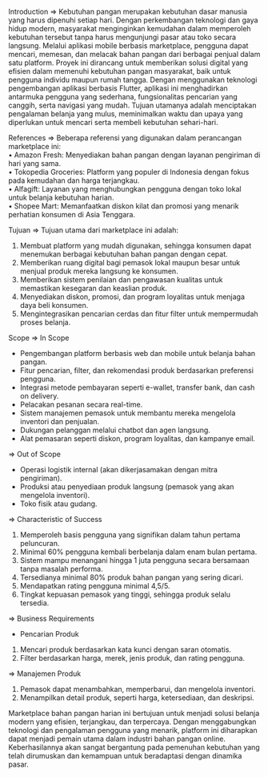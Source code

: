 Introduction => Kebutuhan pangan merupakan kebutuhan dasar manusia yang harus dipenuhi setiap hari. Dengan perkembangan teknologi dan gaya hidup modern, masyarakat menginginkan kemudahan dalam memperoleh kebutuhan tersebut tanpa harus mengunjungi pasar atau toko secara langsung. Melalui aplikasi mobile berbasis marketplace, pengguna dapat mencari, memesan, dan melacak bahan pangan dari berbagai penjual dalam satu platform. Proyek ini dirancang untuk memberikan solusi digital yang efisien dalam memenuhi kebutuhan pangan masyarakat, baik untuk pengguna individu maupun rumah tangga. Dengan menggunakan teknologi pengembangan aplikasi berbasis Flutter, aplikasi ini menghadirkan antarmuka pengguna yang sederhana, fungsionalitas pencarian yang canggih, serta navigasi yang mudah. Tujuan utamanya adalah menciptakan pengalaman belanja yang mulus, meminimalkan waktu dan upaya yang diperlukan untuk mencari serta membeli kebutuhan sehari-hari.

References => Beberapa referensi yang digunakan dalam perancangan marketplace ini:  
•	Amazon Fresh: Menyediakan bahan pangan dengan layanan pengiriman di hari yang sama.  
•	Tokopedia Groceries: Platform yang populer di Indonesia dengan fokus pada kemudahan dan harga terjangkau.  
•	Alfagift: Layanan yang menghubungkan pengguna dengan toko lokal untuk belanja kebutuhan harian.  
•	Shopee Mart: Memanfaatkan diskon kilat dan promosi yang menarik perhatian konsumen di Asia Tenggara.  



Tujuan => Tujuan utama dari marketplace ini adalah:  
1. Membuat platform yang mudah digunakan, sehingga konsumen dapat menemukan berbagai kebutuhan bahan pangan dengan cepat.  
2. Memberikan ruang digital bagi pemasok lokal maupun besar untuk menjual produk mereka langsung ke konsumen.  
3. Memberikan sistem penilaian dan pengawasan kualitas untuk memastikan kesegaran dan keaslian produk.  
4. Menyediakan diskon, promosi, dan program loyalitas untuk menjaga daya beli konsumen.  
5. Mengintegrasikan pencarian cerdas dan fitur filter untuk mempermudah proses belanja.  

Scope => In Scope  
-	Pengembangan platform berbasis web dan mobile untuk belanja bahan pangan.  
-	Fitur pencarian, filter, dan rekomendasi produk berdasarkan preferensi pengguna.  
-	Integrasi metode pembayaran seperti e-wallet, transfer bank, dan cash on delivery.  
-	Pelacakan pesanan secara real-time.  
-	Sistem manajemen pemasok untuk membantu mereka mengelola inventori dan penjualan.  
-	Dukungan pelanggan melalui chatbot dan agen langsung.  
-	Alat pemasaran seperti diskon, program loyalitas, dan kampanye email.  


=> Out of Scope 
-	Operasi logistik internal (akan dikerjasamakan dengan mitra pengiriman).  
-	Produksi atau penyediaan produk langsung (pemasok yang akan mengelola inventori).  
-	Toko fisik atau gudang.  

=> Characteristic of Success
1. Memperoleh basis pengguna yang signifikan dalam tahun pertama peluncuran.  
2. Minimal 60% pengguna kembali berbelanja dalam enam bulan pertama.  
3. Sistem mampu menangani hingga 1 juta pengguna secara bersamaan tanpa masalah performa.  
4. Tersedianya minimal 80% produk bahan pangan yang sering dicari.  
5. Mendapatkan rating pengguna minimal 4,5/5.  
6. Tingkat kepuasan pemasok yang tinggi, sehingga produk selalu tersedia.  

=> Business Requirements
-	Pencarian Produk
1. Mencari produk berdasarkan kata kunci dengan saran otomatis.  
2. Filter berdasarkan harga, merek, jenis produk, dan rating pengguna.  

=> Manajemen Produk
1. Pemasok dapat menambahkan, memperbarui, dan mengelola inventori.  
2. Menampilkan detail produk, seperti harga, ketersediaan, dan deskripsi.  

Marketplace bahan pangan harian ini bertujuan untuk menjadi solusi belanja modern yang efisien, terjangkau, dan terpercaya. Dengan menggabungkan teknologi dan pengalaman pengguna yang menarik, platform ini diharapkan dapat menjadi pemain utama dalam industri bahan pangan online. Keberhasilannya akan sangat bergantung pada pemenuhan kebutuhan yang telah dirumuskan dan kemampuan untuk beradaptasi dengan dinamika pasar.  
